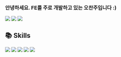 ### 안녕하세요. FE를 주로 개발하고 있는 오찬주입니다 :)

<a href="https://velog.io/@ohchanju3/series" target="_blank"><img src="https://img.shields.io/badge/Velog-EFEEEE?style=for-the-badge&logo=Velog&logoColor=20C997"/></a>
<a href="https://ohchanju-portfolio.notion.site/ohchanju-portfolio/5bbfa69a3be14df289896b9fdd96842b" target="_blank"><img src="https://img.shields.io/badge/Portfolio-black?style=for-the-badge&logo=Notion&logoColor=white"/></a>
<a href="mailto:ohchanju3@naver.com"><img src="https://img.shields.io/badge/ohchanju3@naver.com-FFFED7?style=for-the-badge&logo=Gmail&logoColor=black"/></a>


## 📚 Skills
<div>
    <div>
        <img src="https://img.shields.io/badge/html5-E34F26?style=flat-square&logo=html5&logoColor=white"> 
        <img src="https://img.shields.io/badge/css-1572B6?style=flat-square&logo=css3&logoColor=white"> 
        <img src="https://img.shields.io/badge/javascript-F7DF1E?style=flat-square&logo=javascript&logoColor=black"> 
        <img src="https://img.shields.io/badge/react-61DAFB?style=flat-square&logo=React&logoColor=white">
        <img src="https://img.shields.io/badge/TypeScript-3178C6?style=flat-square&logo=typescript&logoColor=white">
    </div>

</div>


<!--
**coldweek3/coldweek3** is a ✨ _special_ ✨ repository because its `README.md` (this file) appears on your GitHub profile.

Here are some ideas to get you started:

- 🔭 I’m currently working on ...
- 🌱 I’m currently learning ...
- 👯 I’m looking to collaborate on ...
- 🤔 I’m looking for help with ...
- 💬 Ask me about ...
- 📫 How to reach me: ...
- 😄 Pronouns: ...
- ⚡ Fun fact: ...
-->
